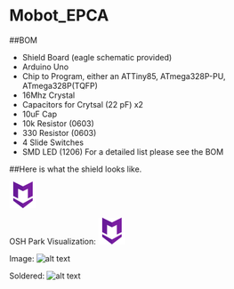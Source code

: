 Mobot_EPCA
==========

##BOM
* Shield Board (eagle schematic provided)
* Arduino Uno
* Chip to Program, either an ATTiny85, ATmega328P-PU, ATmega328P(TQFP)
* 16Mhz Crystal
* Capacitors for Crytsal (22 pF) x2
* 10uF Cap 
* 10k Resistor (0603)
* 330 Resistor (0603)
* 4 Slide Switches
* SMD LED (1206)
For a detailed list please see the BOM

##Here is what the shield looks like. 

![alt text](https://github.com/adam-p/markdown-here/raw/master/src/common/images/icon48.png "CAD")

OSH Park Visualization: 
![alt text](https://github.com/adam-p/markdown-here/raw/master/src/common/images/icon48.png "OSH Park")

Image: 
![alt text]( "Image")

Soldered: 
![alt text]( "Soldered")
